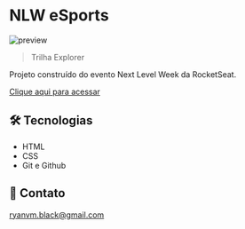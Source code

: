 # NLW eSports

![preview](./github/preview.png)
> Trilha Explorer

Projeto construído do evento Next Level Week da RocketSeat.

[Clique aqui para acessar](http://ryanverissimo.github.io/Projeto-nlw)

##  🛠 Tecnologias

- HTML
- CSS
- Git e Github

## 💙 Contato

ryanvm.black@gmail.com

